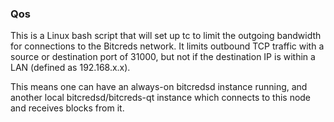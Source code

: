 ### Qos ###

This is a Linux bash script that will set up tc to limit the outgoing bandwidth for connections to the Bitcreds network. It limits outbound TCP traffic with a source or destination port of 31000, but not if the destination IP is within a LAN (defined as 192.168.x.x).

This means one can have an always-on bitcredsd instance running, and another local bitcredsd/bitcreds-qt instance which connects to this node and receives blocks from it.
